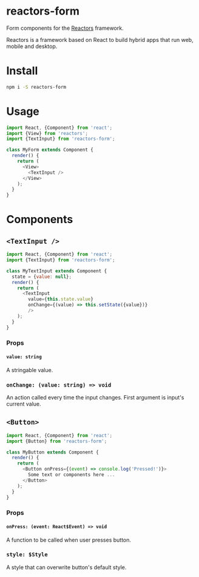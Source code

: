 reactors-form
===

Form components for the [Reactors](https://github.com/co2-git/reactors) framework.

Reactors is a framework based on React to build hybrid apps that run web, mobile and desktop.

# Install

```bash
npm i -S reactors-form
```

# Usage

```javascript
import React, {Component} from 'react';
import {View} from 'reactors';
import {TextInput} from 'reactors-form';

class MyForm extends Component {
  render() {
    return (
      <View>
        <TextInput />
      </View>
    );
  }
}
```

# Components

## `<TextInput />`

```javascript
import React, {Component} from 'react';
import {TextInput} from 'reactors-form';

class MyTextInput extends Component {
  state = {value: null};
  render() {
    return (
      <TextInput
        value={this.state.value}
        onChange={(value) => this.setState({value})}
        />
    );
  }
}
```

### Props

#### `value: string`

A stringable value.

### `onChange: (value: string) => void`

An action called every time the input changes. First argument is input's current value.

## `<Button>`

```javascript
import React, {Component} from 'react';
import {Button} from 'reactors-form';

class MyButton extends Component {
  render() {
    return (
      <Button onPress={(event) => console.log('Pressed!')}>
        Some text or components here ...
      </Button>
    );
  }
}
```

### Props

#### `onPress: (event: React$Event) => void`

A function to be called when user presses button.

### `style: $Style`

A style that can overwrite button's default style.
